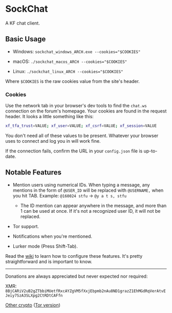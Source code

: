 # SockChat

A KF chat client.

## Basic Usage

* Windows: `sockchat_windows_ARCH.exe --cookies="$COOKIES"`

* macOS: `./sockchat_macos_ARCH --cookies="$COOKIES"`

* Linux: `./sockchat_linux_ARCH --cookies="$COOKIES"` 

Where `$COOKIES` is the raw cookies value from the site's header.

### Cookies

Use the network tab in your browser's dev tools to find the `chat.ws` connection on the forum's homepage. Your cookies are found in the request header. It looks a little something like this:

``` sh
xf_tfa_trust=VALUE; xf_user=VALUE; xf_csrf=VALUE; xf_session=VALUE
```

You don't need all of these values to be present. Whatever your browser uses to connect and log you in will work fine.

If the connection fails, confirm the URL in your `config.json` file is up-to-date.

## Notable Features

* Mention users using numerical IDs. When typing a message, any mentions in the form of `@USER_ID` will be replaced with `@USERNAME,` when you hit TAB. Example: `@160024 stfu` -> `@y a t s, stfu`

    * The ID mention can appear anywhere in the message, and more than 1 can be used at once. If it's not a recognized user ID, it will not be replaced.
    
* Tor support.

* Notifications when you're mentioned.

* Lurker mode (Press Shift-Tab).

Read the [wiki](https://github.com/y-a-t-s/sockchat/wiki/Configuration) to learn how to configure these features. It's pretty straightforward and is important to know.

<hr>

Donations are always appreciated but never expected nor required:

XMR: `8BjCARiV2uB2gZTbbiMUetfRxcAYZgVM5fXxjEbpmb2nAu8ND1grazZ1EhMGdRqVerAtvEJeiy7SzA3SLXpg2CtRDtCAFfn`

[Other crypto](https://trocador.app/anonpay/?ticker_to=xmr&network_to=Mainnet&address=8BjCARiV2uB2gZTbbiMUetfRxcAYZgVM5fXxjEbpmb2nAu8ND1grazZ1EhMGdRqVerAtvEJeiy7SzA3SLXpg2CtRDtCAFfn&donation=True&description=SockChat+Donation&bgcolor=) ([Tor version](http://trocadorfyhlu27aefre5u7zri66gudtzdyelymftvr4yjwcxhfaqsid.onion/anonpay/?ticker_to=xmr&network_to=Mainnet&address=8BjCARiV2uB2gZTbbiMUetfRxcAYZgVM5fXxjEbpmb2nAu8ND1grazZ1EhMGdRqVerAtvEJeiy7SzA3SLXpg2CtRDtCAFfn&donation=True&description=SockChat+Donation&bgcolor=))
